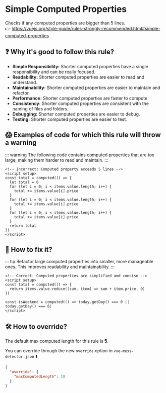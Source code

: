 # Simple Computed Properties

Checks if any computed properties are bigger than 5 lines. &nbsp;&nbsp;<br />
👉 https://vuejs.org/style-guide/rules-strongly-recommended.html#simple-computed-properties

## ❓ Why it's good to follow this rule?

- **Simple Responsibility:** Shorter computed properties have a single responsibility and can be really focused.
- **Readability:** Shorter computed properties are easier to read and understand.
- **Maintainability:** Shorter computed properties are easier to maintain and refactor.
- **Performance:** Shorter computed properties are faster to compute.
- **Consistency:** Shorter computed properties are consistent with the naming of files and folders.
- **Debugging:** Shorter computed properties are easier to debug.
- **Testing:** Shorter computed properties are easier to test.

## 😱 Examples of code for which this rule will throw a warning

::: warning
The following code contains computed properties that are too large, making them harder to read and maintain.
:::

```vue{5-13}
<!-- Incorrect: Computed property exceeds 5 lines -->
<script setup>
const total = computed(() => {
  let total = 0
  for (let i = 0; i < items.value.length; i++) {
    total += items.value[i].price
  }
  for (let i = 0; i < items.value.length; i++) {
    total += items.value[i].price
  }
  for (let i = 0; i < items.value.length; i++) {
    total += items.value[i].price
  }
  return total
})
</script>
```

## 🤩 How to fix it?

::: tip
Refactor large computed properties into smaller, more manageable ones. This improves readability and maintainability.
:::

```vue{4}
<!-- Correct: Computed properties are simplified and concise -->
<script setup>
const total = computed(() => {
  return items.value.reduce((sum, item) => sum + item.price, 0)
})

const isWeekend = computed(() => today.getDay() === 0 || today.getDay() === 6)
</script>
```

## 🛠 How to override?

The default max computed length for this rule is **5**.

You can override through the new `override` option in `vue-mess-detector.json` ⬇️

```json
{
  "override": {
    "maxComputedLength": 10
  }
}